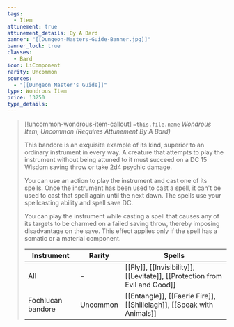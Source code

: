 ```yaml
---
tags:
  - Item
attunement: true
attunement_details: By A Bard
banner: "[[Dungeon-Masters-Guide-Banner.jpg]]"
banner_lock: true
classes:
  - Bard
icon: LiComponent
rarity: Uncommon
sources:
  - "[[Dungeon Master's Guide]]"
type: Wondrous Item
price: 13250
type_details:
---
```

>[!uncommon-wondrous-item-callout] `=this.file.name`
>*Wondrous Item, Uncommon (Requires Attunement By A Bard)*
>
>This bandore is an exquisite example of its kind, superior to an ordinary instrument in every way. A creature that attempts to play the instrument without being attuned to it must succeed on a DC 15 Wisdom saving throw or take 2d4 psychic damage.
>
>You can use an action to play the instrument and cast one of its spells. Once the instrument has been used to cast a spell, it can't be used to cast that spell again until the next dawn. The spells use your spellcasting ability and spell save DC.
>
>You can play the instrument while casting a spell that causes any of its targets to be charmed on a failed saving throw, thereby imposing disadvantage on the save. This effect applies only if the spell has a somatic or a material component.
>
>
>
>| Instrument | Rarity | Spells |
>| --- | --- | --- |
>| All | - | [[Fly]], [[Invisibility]], [[Levitate]], [[Protection from Evil and Good]] |
>| Fochlucan bandore | Uncommon | [[Entangle]], [[Faerie Fire]], [[Shillelagh]], [[Speak with Animals]] |

>
